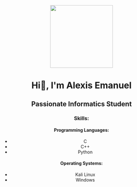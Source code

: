 <div id="header" align="center">
    <img src="https://media.giphy.com/media/qgQUggAC3Pfv687qPC/giphy.gif" width="200">
    <h1 align="center">Hi👋, I'm Alexis Emanuel</h1>
    <h2 align="center">Passionate Informatics Student</h2>
    <h3 align="center">Skills:</h3>
    <div align="center">
        <h4>Programming Languages:</h4>
        <ul>
            <li>C</li>
            <li>C++</li>
            <li>Python</li>
        </ul>
        <h4>Operating Systems:</h4>
        <ul>
            <li>Kali Linux</li>
            <li>Windows</li>
        </ul>
    </div>
</div>
